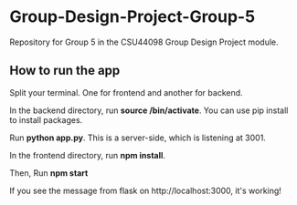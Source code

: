 # Group-Design-Project-Group-5
Repository for Group 5 in the CSU44098 Group Design Project module. 

## How to run the app
Split your terminal. One for frontend and another for backend.

In the backend directory, run **source /bin/activate**. You can use pip install to install packages.

Run **python app.py**. This is a server-side, which is listening at 3001.

In the frontend directory, run **npm install**.

Then, Run **npm start**

If you see the message from flask on http://localhost:3000, it's working!